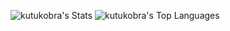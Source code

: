 ![kutukobra's Stats](https://github-readme-stats.vercel.app/api?username=kutukobra&theme=onedark&show_icons=true&hide_border=false&count_private=true)
![kutukobra's Top Languages](https://github-readme-stats.vercel.app/api/top-langs/?username=kutukobra&theme=onedark&show_icons=true&hide_border=false&layout=compact)

